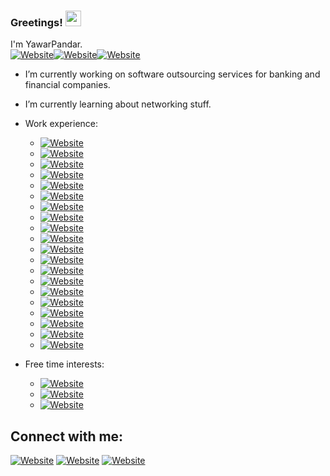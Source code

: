 ### Greetings! <img src="https://media.giphy.com/media/hvRJCLFzcasrR4ia7z/giphy.gif" width="25px">

I'm YawarPandar.<br/>
[![Website](https://img.shields.io/badge/Software%20%20Developer-blue?style=for-the-badge)](https://github.com/YawarPandar)[![Website](https://img.shields.io/badge/InfoSec%20%20Enthusiastic-red?style=for-the-badge)](https://github.com/YawarPandar)[![Website](https://img.shields.io/badge/Casual%20%20Gamer-green?style=for-the-badge)](https://github.com/YawarPandar)
- I’m currently working on software outsourcing services for banking and financial companies.
- I’m currently learning about networking stuff.
- Work experience:<br/>

  - [![Website](https://img.shields.io/badge/Visual%20%20Studio%20%20.Net-blue?style=flat&logo=visual-studio)](https://visualstudio.microsoft.com/vs/)
  - [![Website](https://img.shields.io/badge/Visual%20%20Studio%20%20Code-blue?style=flat&logo=visual-studio-code)](https://code.visualstudio.com/)
  - [![Website](https://img.shields.io/badge/Red%20%20Hat%20%20CodeReady%20%20Studio-red?style=flat&logo=red-hat)](https://www.redhat.com/en/technologies/jboss-middleware/codeready-studio)
  - [![Website](https://img.shields.io/badge/Microsoft%20%20SQL%20%20Server-red?style=flat&logo=microsoft-sql-server)](https://www.microsoft.com/en-us/sql-server/sql-server-2019)
  - [![Website](https://img.shields.io/badge/Oracle-red?style=flat&logo=oracle)](https://www.oracle.com/database/)
  - [![Website](https://img.shields.io/badge/MySQL-blue?style=flat&logo=mysql)](https://www.mysql.com/)
  - [![Website](https://img.shields.io/badge/MongoDB-brightgreen?style=flat&logo=mongodb)](https://www.mongodb.com/)
  - [![Website](https://img.shields.io/badge/Microsoft%20%20Azure-lightgray?style=flat&logo=microsoft-azure)](https://azure.microsoft.com/en-us/)
  - [![Website](https://img.shields.io/badge/Amazon%20%20AWS-yellowgreen?style=flat&logo=amazon-aws)](https://aws.amazon.com/)
  - [![Website](https://img.shields.io/badge/Angular-red?style=flat&logo=angular)](https://angular.io/)
  - [![Website](https://img.shields.io/badge/Java-red?style=flat&logo=java)](https://www.java.com/)
  - [![Website](https://img.shields.io/badge/JavaScript-yellow?style=flat&logo=javascript)](https://www.javascript.com/)
  - [![Website](https://img.shields.io/badge/JQuery-blue?style=flat&logo=jquery)](https://jquery.com/)
  - [![Website](https://img.shields.io/badge/TypeScript-blue?style=flat&logo=typescript)](https://www.typescriptlang.org/)
  - [![Website](https://img.shields.io/badge/PHP-blueviolet?style=flat&logo=php)](https://www.php.net/)
  - [![Website](https://img.shields.io/badge/Power%20%20BI-yellow?style=flat&logo=power-bi)](https://powerbi.microsoft.com/)
  - [![Website](https://img.shields.io/badge/Microsoft%20%20Visio-blue?style=flat&logo=microsoft-visio)](https://office.live.com/start/visio.aspx)
  - [![Website](https://img.shields.io/badge/Red%20%20Hat%20%20JBoss%20%20Fuse%20%20Karaf-blue?style=flat&logo=red-hat)](https://github.com/jboss-fuse/fuse-karaf)
  - [![Website](https://img.shields.io/badge/Red%20%20Hat%20%20JBoss%20%20EAP-blue?style=flat&logo=red-hat)](https://www.redhat.com/en/technologies/jboss-middleware/application-platform)
  - [![Website](https://img.shields.io/badge/Red%20%20Hat%20%20JBoss%20%20BRMS-blue?style=flat&logo=red-hat)](https://www.cmsdistribution.com/product/red-hat-jboss-brms/)
- Free time interests:
  - [![Website](https://img.shields.io/badge/Kali%20%20Linux-black?style=flat&logo=kali-linux)](https://www.kali.org/)
  - [![Website](https://img.shields.io/badge/Android-green?style=flat&logo=android)](https://github.com/YawarPandar)
  - [![Website](https://img.shields.io/badge/Play%20%20StationVita-blue?style=flat&logo=playstation-vita)](https://en.wikipedia.org/wiki/PlayStation_Vita)

## Connect with me:
[![Website](https://img.shields.io/badge/LinkedIn-blue?style=flat&logo=linkedin)][linkedin] [![Website](https://img.shields.io/badge/Facebook-darkblue?style=flat&logo=facebook)][website] [![Website](https://img.shields.io/badge/Twitter-blue?style=flat&logo=twitter)][twitter]
<br />
<!-- variables used above -->
[website]: https://www.facebook.com/mf.ramirezl
[twitter]: https://twitter.com/MFRamL
[linkedin]: https://www.linkedin.com/in/mauricioramirezrl/
